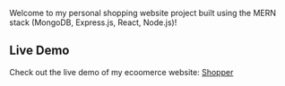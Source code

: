 Welcome to my personal shopping website project built using the MERN stack (MongoDB, Express.js, React, Node.js)!

## Live Demo

Check out the live demo of my ecoomerce website: [Shopper](https://mern-stack-shopping-app.vercel.app/)

